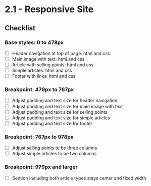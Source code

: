 # 2.1 - Responsive Site


## Checklist

### Base styles: 0 to 478px
- [ ] Header navigation at top of page: html and css
- [ ] Main image with text: html and css
- [ ] Article with selling points: html and css
- [ ] Simple articles: html and css
- [ ] Footer with links: html and css

### Breakpoint: 479px to 767px
- [ ] Adjust padding and text size for header navigation
- [ ] Adjust padding and text size for main image with text
- [ ] Adjust padding and text size for selling points
- [ ] Adjust padding and text size for simple articles
- [ ] Adjust padding and text size for footer

### Breakpoint: 767px to 978px
- [ ] Adjust selling points to be three columns
- [ ] Adjust simple articles to be two columns

### Breakpoint: 979px and larger
- [ ] Section including both article types stays center and fixed width
